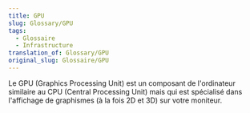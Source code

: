 ```yaml
---
title: GPU
slug: Glossary/GPU
tags:
  - Glossaire
  - Infrastructure
translation_of: Glossary/GPU
original_slug: Glossaire/GPU
---
```

Le GPU (Graphics Processing Unit) est un composant de l'ordinateur similaire au CPU (Central Processing Unit) mais qui est spécialisé dans l'affichage de graphismes (à la fois 2D et 3D) sur votre moniteur.
